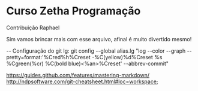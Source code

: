 # Curso **Zetha** Programação

Contribuição Raphael

Sim vamos brincar mais com esse arquivo, afinal é muito divertido mesmo! 

--
Configuração do git lg:
git config --global alias.lg "log --color --graph --pretty=format:'%Cred%h%Creset -%C(yellow)%d%Creset %s %Cgreen(%cr) %C(bold blue)<%an>%Creset' --abbrev-commit"

https://guides.github.com/features/mastering-markdown/
http://ndpsoftware.com/git-cheatsheet.html#loc=workspace;